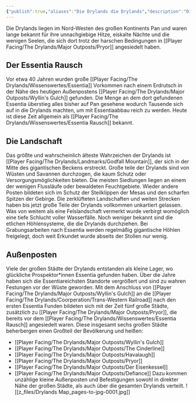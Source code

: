```yaml
---
{"publish":true,"aliases":"Die Drylands die Drylands","description":"Die Drylands","created":2022,"modified":"2025-08-13T20:40:34.565+02:00","cssclasses":""}
---
```



Die Drylands liegen im Nord-Westen des großen Kontinents Pan und waren lange bekannt für ihre unnachgiebige Hitze, eiskalte Nächte und die wenigen Seelen, die sich dort trotz der harschen Bedingungen in [[Player Facing/The Drylands/Major Outposts/Pryor]] angesiedelt haben.
## Der Essentia Rausch
Vor etwa 40 Jahren wurden große [[Player Facing/The Drylands/Wissenswertes/Essentia]] Vorkommen nach einem Erdrutsch in der Nähe des heutigen Außenpostens [[Player Facing/The Drylands/Major Outposts/Wyllin's Gulch]] gefunden. Die Menge an dem dort gefundenen Essentia überstieg alles bisher auf Pan gesehene wodurch Tausende sich auf in die Drylands machten, um mit Essentiaabbau reich zu werden. Heute ist diese Zeit allgemein als [[Player Facing/The Drylands/Wissenswertes/Essentia Rausch]] bekannt.
## Die Landschaft
Das größte und wahrscheinlich älteste Wahrzeichen der Drylands ist [[Player Facing/The Drylands/Landmarks/Godfall Mountain]], der sich in der Mitte des gigantischen Beckens erstreckt. Große teile der Drylands sind von Wüsten und Savannen durchzogen, die kaum Schutz oder Versorgungsmöglichkeiten bieten. Die meisten Siedlungen liegen an einem der wenigen Flussläufe oder bewaldeten Feuchtgebiete. Wieder andere Posten bildeten sich im Schutz der Steilklippen der Mesas und den scharfen Spitzen der Gebirge.
Die zerklüfteten Landschaften und weiten Strecken haben bis jetzt große Teile der Drylands vollkommen unkartiert gelassen. Was von weitem als eine Felslandschaft vermerkt wurde verbirgt womöglich eine tiefe Schlucht voller Wasserfälle. Noch weniger bekannt sind die etlichen Höhlensysteme, die die Drylands durchziehen. Bei Grabungsarbeiten nach Essentia werden regelmäßig gigantische Höhlen freigelegt, doch weit Erkundet wurde abseits der Stollen nur wenig.
## Außenposten
Viele der großen Städte der Drylands entstanden als kleine Lager, wo glückliche Prospektor\*innen Essentia gefunden haben. Über die Jahre haben sich die Essentiareichsten Standorte vergrößert und sind zu wahren Festungen vor der Wüste geworden. Mit dem Anschluss von [[Player Facing/The Drylands/Major Outposts/Wyllin's Gulch]] an die [[Player Facing/The Drylands/Coorperation/Trans-Western Railroad]] nach den ersten Essentia Funden bildeten sich mit der Zeit fünf große Städte, zusätzlich zu [[Player Facing/The Drylands/Major Outposts/Pryor]], die bereits vor dem [[Player Facing/The Drylands/Wissenswertes/Essentia Rausch]] angesiedelt waren. Diese insgesamt sechs großen Städte beherbergen einen Großteil der Bevölkerung und heißen:
- [[Player Facing/The Drylands/Major Outposts/Wyllin's Gulch]]
- [[Player Facing/The Drylands/Major Outposts/The Cinderline]]
- [[Player Facing/The Drylands/Major Outposts/Havalaugh]]
- [[Player Facing/The Drylands/Major Outposts/Pryor]]
- [[Player Facing/The Drylands/Major Outposts/Der Eisenkessel]]
- [[Player Facing/The Drylands/Major Outposts/Defiance]]
Dazu kommen unzählige kleine Außenposten und Befestigungen sowohl in direkter Nähe der großen Städte, als auch über die gesamten Drylands verteilt.
![[z_files/Drylands Map_pages-to-jpg-0001.jpg]]